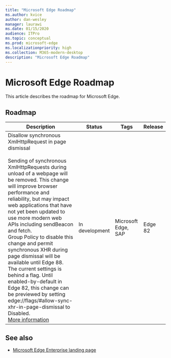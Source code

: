 ```yaml
---
title: "Microsoft Edge Roadmap"
ms.author: kvice
author: dan-wesley
manager: laurawi
ms.date: 01/15/2020
audience: ITPro
ms.topic: conceptual
ms.prod: microsoft-edge
ms.localizationpriority: high
ms.collection: M365-modern-desktop
description: "Microsoft Edge Roadmap"
---
```


# Microsoft Edge Roadmap

This article describes the roadmap for Microsoft Edge.

## Roadmap

| Description | Status | Tags | Release |
|--|--|--|--|
| Disallow synchronous XmlHttpRequest in page dismissal<br> <br> Sending of synchronous XmlHttpRequests during unload of a webpage will be removed. This change will improve browser performance and reliability, but may impact web applications that have not yet been updated to use more modern web APIs including sendBeacon and fetch.<br>Group Policy to disable this change and permit synchronous XHR during page dismissal will be available until Edge 88.<br> The current settings is behind a flag. Until enabled-by-default in Edge 82, this change can be previewed by setting edge://flags/#allow-sync-xhr-in-page-dismissal to Disabled.<br>[More information](https://docs.microsoft.com/microsoft-edge/web-platform/site-impacting-changes) | In development      |  Microsoft Edge, SAP    | Edge 82       |

## See also

- [Microsoft Edge Enterprise landing page](https://aka.ms/EdgeEnterprise)
